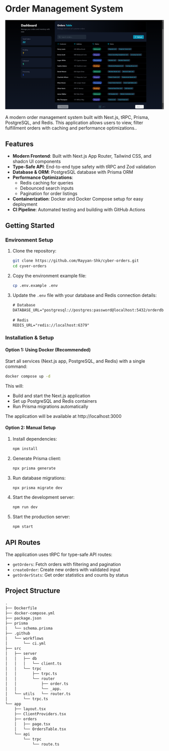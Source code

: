 # Order Management System

![Order Dashboard Screenshot](/public/cyberorder.png)

A modern order management system built with Next.js, tRPC, Prisma, PostgreSQL, and Redis. This application allows users to view, filter fulfillment orders with  caching and performance optimizations..

## Features

- **Modern Frontend**: Built with Next.js App Router, Tailwind CSS, and shadcn UI components
- **Type-Safe API**: End-to-end type safety with tRPC and Zod validation
- **Database & ORM**: PostgreSQL database with Prisma ORM
- **Performance Optimizations**:
  - Redis caching for queries
  - Debounced search inputs
  - Pagination for order listings
- **Containerization**: Docker and Docker Compose setup for easy deployment
- **CI Pipeline**: Automated testing and building with GitHub Actions

## Getting Started

### Environment Setup

1. Clone the repository:
   ```bash
   git clone https://github.com/Rayyan-Shk/cyber-orders.git
   cd cyver-orders
   ```

2. Copy the environment example file:
   ```bash
   cp .env.example .env
   ```

3. Update the `.env` file with your database and Redis connection details:
   ```
   # Database
   DATABASE_URL="postgresql://postgres:password@localhost:5432/orderdb"
   
   # Redis
   REDIS_URL="redis://localhost:6379"
   ```

### Installation & Setup

#### Option 1: Using Docker (Recommended)

Start all services (Next.js app, PostgreSQL, and Redis) with a single command:

```bash
docker compose up -d
```

This will:
- Build and start the Next.js application
- Set up PostgreSQL and Redis containers
- Run Prisma migrations automatically

The application will be available at http://localhost:3000

#### Option 2: Manual Setup

1. Install dependencies:
   ```bash
   npm install
   ```

2. Generate Prisma client:
   ```bash
   npx prisma generate
   ```

3. Run database migrations:
   ```bash
   npx prisma migrate dev
   ```

4. Start the development server:
   ```bash
   npm run dev
   ```

5. Start the production server:
   ```bash
   npm start
   ```

## API Routes

The application uses tRPC for type-safe API routes:

- `getOrders`: Fetch orders with filtering and pagination
- `createOrder`: Create new orders with validated input
- `getOrderStats`: Get order statistics and counts by status

## Project Structure

```
.
├── Dockerfile
├── docker-compose.yml
├── package.json
├── prisma
│   └── schema.prisma
├── .github
│   └── workflows
│       └── ci.yml
├── src
│   ├── server
│   │   ├── db
│   │   │   └── client.ts
│   │   └── trpc
│   │       ├── trpc.ts
│   │       └── router
│   │           ├── order.ts 
│   │           └── _app.
│   └── utils   └── router.ts 
│       └── trpc.ts
└── app
    ├── layout.tsx
    ├── ClientProviders.tsx
    ├── orders
    │   ├── page.tsx
    │   └── OrdersTable.tsx
    └── api
        └── trpc
            └── route.ts

```
